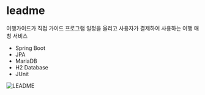 # leadme
여행가이드가 직접 가이드 프로그램 일정을 올리고 사용자가 결제하여 사용하는 여행 매칭 서비스

- Spring Boot
- JPA
- MariaDB
- H2 Database
- JUnit

![LEADME](https://user-images.githubusercontent.com/85722378/156757860-684b0f25-97cf-4a18-8c7b-f679e17a9351.png)
